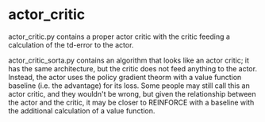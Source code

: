 # actor_critic

actor_critic.py contains a proper actor critic with the critic feeding a calculation of the td-error to the actor.

actor_critic_sorta.py contains an algorithm that looks like an actor critic; it has the same architecture, but the critic does not feed anything to the actor. Instead, the actor uses the policy gradient theorm with a value function baseline (i.e. the advantage) for its loss. Some people may still call this an actor critic, and they wouldn't be wrong, but given the relationship between the actor and the critic, it may be closer to REINFORCE with a baseline with the additional calculation of a value function.

